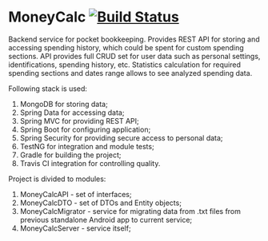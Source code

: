 # MoneyCalc [![Build Status](https://travis-ci.org/Stormcss/MoneyCalc.svg?branch=master)](https://travis-ci.org/Stormcss/MoneyCalc)

Backend service for pocket bookkeeping. 
Provides REST API for storing and accessing spending history, which could be spent for custom spending sections. 
API provides full CRUD set for user data such as personal settings, identifications, spending history, etc.
Statistics calculation for required spending sections and dates range allows to see analyzed spending data.

Following stack is used:
1) MongoDB for storing data;
2) Spring Data for accessing data;
3) Spring MVC for providing REST API;
4) Spring Boot for configuring application;
5) Spring Security for providing secure access to personal data;
6) TestNG for integration and module tests;
7) Gradle for building the project;
8) Travis CI integration for controlling quality.

Project is divided to modules: 
1) MoneyCalcAPI - set of interfaces;
2) MoneyCalcDTO - set of DTOs and Entity objects;
3) MoneyCalcMigrator - service for migrating data from .txt files from previous standalone Android app to current service;
4) MoneyCalcServer - service itself;